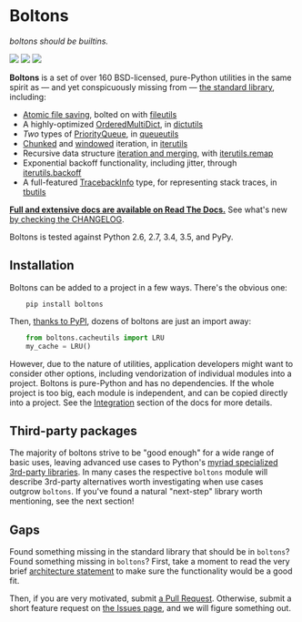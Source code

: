 # Boltons

*boltons should be builtins.*

<a href="https://boltons.readthedocs.io/en/latest/"><img src="https://img.shields.io/badge/docs-latest-brightgreen.svg?style=flat"></a>
<a href="https://pypi.python.org/pypi/boltons"><img src="https://img.shields.io/pypi/v/boltons.svg"></a>
<a href="http://calver.org"><img src="https://img.shields.io/badge/calver-YY.MINOR.MICRO-22bfda.svg"></a>

**Boltons** is a set of over 160 BSD-licensed, pure-Python utilities
in the same spirit as — and yet conspicuously missing from —
[the standard library][stdlib], including:

  * [Atomic file saving][atomic], bolted on with [fileutils][fileutils]
  * A highly-optimized [OrderedMultiDict][omd], in [dictutils][dictutils]
  * *Two* types of [PriorityQueue][pq], in [queueutils][queueutils]
  * [Chunked][chunked] and [windowed][windowed] iteration, in [iterutils][iterutils]
  * Recursive data structure [iteration and merging][remap], with [iterutils.remap][iterutils.remap]
  * Exponential backoff functionality, including jitter, through [iterutils.backoff][iterutils.backoff]
  * A full-featured [TracebackInfo][tbinfo] type, for representing stack traces,
    in [tbutils][tbutils]

**[Full and extensive docs are available on Read The Docs.][rtd]** See
what's new [by checking the CHANGELOG][changelog].

Boltons is tested against Python 2.6, 2.7, 3.4, 3.5, and PyPy.

[stdlib]: https://docs.python.org/2.7/library/index.html
[rtd]: https://boltons.readthedocs.org/en/latest/
[changelog]: https://github.com/mahmoud/boltons/blob/master/CHANGELOG.md

[atomic]: https://boltons.readthedocs.org/en/latest/fileutils.html#boltons.fileutils.atomic_save
[omd]: https://boltons.readthedocs.org/en/latest/dictutils.html#boltons.dictutils.OrderedMultiDict
[pq]: https://boltons.readthedocs.org/en/latest/queueutils.html#boltons.queueutils.PriorityQueue
[chunked]: https://boltons.readthedocs.org/en/latest/iterutils.html#boltons.iterutils.chunked
[windowed]: https://boltons.readthedocs.org/en/latest/iterutils.html#boltons.iterutils.windowed
[tbinfo]: https://boltons.readthedocs.org/en/latest/tbutils.html#boltons.tbutils.TracebackInfo

[fileutils]: https://boltons.readthedocs.org/en/latest/fileutils.html#module-boltons.fileutils
[dictutils]: https://boltons.readthedocs.org/en/latest/dictutils.html#module-boltons.dictutils
[queueutils]: https://boltons.readthedocs.org/en/latest/queueutils.html#module-boltons.queueutils
[iterutils]: https://boltons.readthedocs.org/en/latest/iterutils.html#module-boltons.iterutils
[iterutils.remap]: http://boltons.readthedocs.org/en/latest/iterutils.html#boltons.iterutils.remap
[iterutils.backoff]: http://boltons.readthedocs.org/en/latest/iterutils.html#boltons.iterutils.backoff
[tbutils]: https://boltons.readthedocs.org/en/latest/tbutils.html#module-boltons.tbutils

[remap]: http://sedimental.org/remap.html

## Installation

Boltons can be added to a project in a few ways. There's the obvious one:

```
    pip install boltons
```

Then, [thanks to PyPI][boltons_pypi], dozens of boltons are just an import away:

```python
    from boltons.cacheutils import LRU
    my_cache = LRU()
```

However, due to the nature of utilities, application developers might
want to consider other options, including vendorization of individual
modules into a project. Boltons is pure-Python and has no
dependencies. If the whole project is too big, each module is
independent, and can be copied directly into a project. See the
[Integration][integration] section of the docs for more details.

[boltons_pypi]: https://pypi.python.org/pypi/boltons
[integration]: https://boltons.readthedocs.org/en/latest/architecture.html#integration

## Third-party packages

The majority of boltons strive to be "good enough" for a wide range of
basic uses, leaving advanced use cases to Python's [myriad specialized
3rd-party libraries][pypi]. In many cases the respective ``boltons`` module
will describe 3rd-party alternatives worth investigating when use
cases outgrow `boltons`. If you've found a natural "next-step"
library worth mentioning, see the next section!

[pypi]: https://pypi.python.org/pypi

## Gaps

Found something missing in the standard library that should be in
`boltons`? Found something missing in `boltons`? First, take a
moment to read the very brief [architecture statement][architecture] to make
sure the functionality would be a good fit.

Then, if you are very motivated, submit [a Pull Request][prs]. Otherwise,
submit a short feature request on [the Issues page][issues], and we will
figure something out.

[architecture]: https://boltons.readthedocs.org/en/latest/architecture.html
[issues]: https://github.com/mahmoud/boltons/issues
[prs]: https://github.com/mahmoud/boltons/pulls
